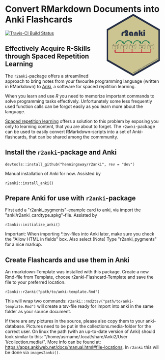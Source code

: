 # Convert RMarkdown Documents into Anki Flashcards <img src="man/figures/r2anki_sticker.png" height="200" align="right">

[![Travis-CI Build Status](https://travis-ci.org/henningsway/r2anki.svg?branch=dev)](https://travis-ci.org/henningsway/r2anki)

## Effectively Acquire R-Skills through Spaced Repetition Learning
The `r2anki`-package offers a streamlined approach to bring notes from your favourite programming language (written in RMarkdown) to [Anki](https://ankisrs.net), a software for spaced repitition learning.

When you learn and use *R* you need to memorize important commands to solve programming tasks effectively. Unfortunately some less frequently used function calls can be forgot easily as you learn more about the language.

[Spaced repetition learning](https://en.wikipedia.org/wiki/Spaced_repetition) offers a solution to this problem by exposing you only to learning content, that you are about to forget. The `r2anki`-package can be used to easily convert RMarkdown-scripts into a set of Anki-flashcards, that can be shared among the commmunity.

## Install the `r2anki`-package and Anki
```
devtools::install_github("henningsway/r2anki", rev = "dev")
```

Manual installation of Anki for now. Assisted by
```
r2anki::install_anki()
```

## Prepare Anki for use with `r2anki`-package
First add a "r2anki_pygments"-example card to anki, via import the "anki/r2anki_cardtype.apkg"-file. Assisted by

```
r2anki::initialize_anki()
```

Important: When importing *.tsv-files into Anki later, make sure you check the "Allow HTML in fields" box. Also select (Note) Type "r2anki_pygments" for a nice markup.

## Create Flashcards and use them in Anki
An rmarkdown-Template was installed with this package. Create a new Rmd-file from Template, choose r2anki-Flashcard-Template and save the file to your preferred location.

```
r2anki::r2anki("path/to/anki-template.Rmd")
```

This will wrap two commands: `r2anki::rmd2tsv("path/to/anki-template.Rmd")` will create a tsv-file ready for import into anki in the same folder as your source document.

If there are any pictures in the source, please also copy them to your anki-database. Pictures need to be put in the collections.media-folder for the correct user. On linux the path (with an up-to-date version of Anki) should look similar to this: "/home/usrname/.local/share/Anki2/User 1/collection.media/". More info can be found at: https://apps.ankiweb.net/docs/manual.html#file-locations. In `r2anki` this will be done via `images2anki()`.
